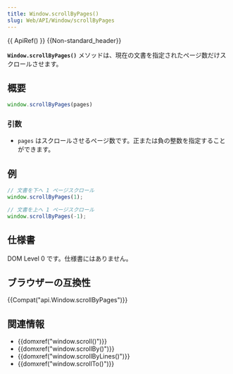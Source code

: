 ```yaml
---
title: Window.scrollByPages()
slug: Web/API/Window/scrollByPages
---
```

{{ ApiRef() }} {{Non-standard_header}}

**`Window.scrollByPages()`** メソッドは、現在の文書を指定されたページ数だけスクロールさせます。

## 概要

```js
window.scrollByPages(pages)
```

### 引数

- `pages` はスクロールさせるページ数です。正または負の整数を指定することができます。

## 例

```js
// 文書を下へ 1 ページスクロール
window.scrollByPages(1);

// 文書を上へ 1 ページスクロール
window.scrollByPages(-1);
```

## 仕様書

DOM Level 0 です。仕様書にはありません。

## ブラウザーの互換性

{{Compat("api.Window.scrollByPages")}}

## 関連情報

- {{domxref("window.scroll()")}}
- {{domxref("window.scrollBy()")}}
- {{domxref("window.scrollByLines()")}}
- {{domxref("window.scrollTo()")}}
